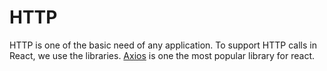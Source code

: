 # HTTP

HTTP is one of the basic need of any application. To support HTTP calls in React, we use the libraries. [Axios](https://www.npmjs.com/package/axios) is one the most popular library for react.
